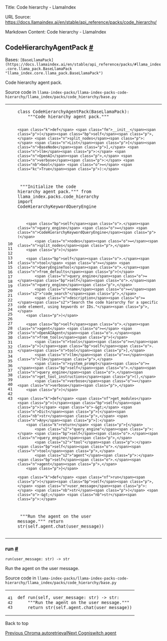 Title: Code hierarchy - LlamaIndex

URL Source: https://docs.llamaindex.ai/en/stable/api_reference/packs/code_hierarchy/

Markdown Content:
Code hierarchy - LlamaIndex


CodeHierarchyAgentPack [#](https://docs.llamaindex.ai/en/stable/api_reference/packs/code_hierarchy/#llama_index.packs.code_hierarchy.CodeHierarchyAgentPack "Permanent link")
-----------------------------------------------------------------------------------------------------------------------------------------------------------------------------

Bases: `[BaseLlamaPack](https://docs.llamaindex.ai/en/stable/api_reference/packs/#llama_index.core.llama_pack.BaseLlamaPack "llama_index.core.llama_pack.BaseLlamaPack")`

Code hierarchy agent pack.

Source code in `llama-index-packs/llama-index-packs-code-hierarchy/llama_index/packs/code_hierarchy/base.py`

<table class="highlighttable"><tbody><tr><td class="linenos"><div class="linenodiv"><pre><span></span><span class="normal">10</span>
<span class="normal">11</span>
<span class="normal">12</span>
<span class="normal">13</span>
<span class="normal">14</span>
<span class="normal">15</span>
<span class="normal">16</span>
<span class="normal">17</span>
<span class="normal">18</span>
<span class="normal">19</span>
<span class="normal">20</span>
<span class="normal">21</span>
<span class="normal">22</span>
<span class="normal">23</span>
<span class="normal">24</span>
<span class="normal">25</span>
<span class="normal">26</span>
<span class="normal">27</span>
<span class="normal">28</span>
<span class="normal">29</span>
<span class="normal">30</span>
<span class="normal">31</span>
<span class="normal">32</span>
<span class="normal">33</span>
<span class="normal">34</span>
<span class="normal">35</span>
<span class="normal">36</span>
<span class="normal">37</span>
<span class="normal">38</span>
<span class="normal">39</span>
<span class="normal">40</span>
<span class="normal">41</span>
<span class="normal">42</span>
<span class="normal">43</span></pre></div></td><td class="code"><div><pre><span></span><code><span class="k">class</span> <span class="nc">CodeHierarchyAgentPack</span><span class="p">(</span><span class="n">BaseLlamaPack</span><span class="p">):</span>
<span class="w">    </span><span class="sd">"""Code hierarchy agent pack."""</span>

    <span class="k">def</span> <span class="fm">__init__</span><span class="p">(</span><span class="bp">self</span><span class="p">,</span> <span class="n">split_nodes</span><span class="p">:</span> <span class="n">List</span><span class="p">[</span><span class="n">BaseNode</span><span class="p">],</span> <span class="n">llm</span><span class="p">:</span> <span class="n">OpenAI</span><span class="p">,</span> <span class="n">verbose</span><span class="p">:</span> <span class="nb">bool</span> <span class="o">=</span> <span class="kc">True</span><span class="p">):</span>
<span class="w">        </span><span class="sd">"""Initialize the code hierarchy agent pack."""</span>
        <span class="kn">from</span> <span class="nn">llama_index.packs.code_hierarchy</span> <span class="kn">import</span> <span class="n">CodeHierarchyKeywordQueryEngine</span>

        <span class="bp">self</span><span class="o">.</span><span class="n">query_engine</span> <span class="o">=</span> <span class="n">CodeHierarchyKeywordQueryEngine</span><span class="p">(</span>
            <span class="n">nodes</span><span class="o">=</span><span class="n">split_nodes</span><span class="p">,</span>
        <span class="p">)</span>

        <span class="bp">self</span><span class="o">.</span><span class="n">tool</span> <span class="o">=</span> <span class="n">QueryEngineTool</span><span class="o">.</span><span class="n">from_defaults</span><span class="p">(</span>
            <span class="n">query_engine</span><span class="o">=</span><span class="bp">self</span><span class="o">.</span><span class="n">query_engine</span><span class="p">,</span>
            <span class="n">name</span><span class="o">=</span><span class="s2">"code_search"</span><span class="p">,</span>
            <span class="n">description</span><span class="o">=</span><span class="s2">"Search the code hierarchy for a specific code element, using keywords or IDs."</span><span class="p">,</span>
        <span class="p">)</span>

        <span class="bp">self</span><span class="o">.</span><span class="n">agent</span> <span class="o">=</span> <span class="n">OpenAIAgent</span><span class="o">.</span><span class="n">from_tools</span><span class="p">(</span>
            <span class="n">tools</span><span class="o">=</span><span class="p">[</span><span class="bp">self</span><span class="o">.</span><span class="n">tool</span><span class="p">],</span>
            <span class="n">llm</span><span class="o">=</span><span class="n">llm</span><span class="p">,</span>
            <span class="n">system_prompt</span><span class="o">=</span><span class="bp">self</span><span class="o">.</span><span class="n">query_engine</span><span class="o">.</span><span class="n">get_tool_instructions</span><span class="p">(),</span>
            <span class="n">verbose</span><span class="o">=</span><span class="n">verbose</span><span class="p">,</span>
        <span class="p">)</span>

    <span class="k">def</span> <span class="nf">get_modules</span><span class="p">(</span><span class="bp">self</span><span class="p">)</span> <span class="o">-&gt;</span> <span class="n">Dict</span><span class="p">[</span><span class="nb">str</span><span class="p">,</span> <span class="n">Any</span><span class="p">]:</span>
        <span class="k">return</span> <span class="p">{</span>
            <span class="s2">"query_engine"</span><span class="p">:</span> <span class="bp">self</span><span class="o">.</span><span class="n">query_engine</span><span class="p">,</span>
            <span class="s2">"tool"</span><span class="p">:</span> <span class="bp">self</span><span class="o">.</span><span class="n">tool</span><span class="p">,</span>
            <span class="s2">"agent"</span><span class="p">:</span> <span class="bp">self</span><span class="o">.</span><span class="n">agent</span><span class="p">,</span>
        <span class="p">}</span>

    <span class="k">def</span> <span class="nf">run</span><span class="p">(</span><span class="bp">self</span><span class="p">,</span> <span class="n">user_message</span><span class="p">:</span> <span class="nb">str</span><span class="p">)</span> <span class="o">-&gt;</span> <span class="nb">str</span><span class="p">:</span>
<span class="w">        </span><span class="sd">"""Run the agent on the user message."""</span>
        <span class="k">return</span> <span class="nb">str</span><span class="p">(</span><span class="bp">self</span><span class="o">.</span><span class="n">agent</span><span class="o">.</span><span class="n">chat</span><span class="p">(</span><span class="n">user_message</span><span class="p">))</span>
</code></pre></div></td></tr></tbody></table>

### run [#](https://docs.llamaindex.ai/en/stable/api_reference/packs/code_hierarchy/#llama_index.packs.code_hierarchy.CodeHierarchyAgentPack.run "Permanent link")

```
run(user_message: str) -> str
```

Run the agent on the user message.

Source code in `llama-index-packs/llama-index-packs-code-hierarchy/llama_index/packs/code_hierarchy/base.py`

<table class="highlighttable"><tbody><tr><td class="linenos"><div class="linenodiv"><pre><span></span><span class="normal">41</span>
<span class="normal">42</span>
<span class="normal">43</span></pre></div></td><td class="code"><div><pre><span></span><code><span class="k">def</span> <span class="nf">run</span><span class="p">(</span><span class="bp">self</span><span class="p">,</span> <span class="n">user_message</span><span class="p">:</span> <span class="nb">str</span><span class="p">)</span> <span class="o">-&gt;</span> <span class="nb">str</span><span class="p">:</span>
<span class="w">    </span><span class="sd">"""Run the agent on the user message."""</span>
    <span class="k">return</span> <span class="nb">str</span><span class="p">(</span><span class="bp">self</span><span class="o">.</span><span class="n">agent</span><span class="o">.</span><span class="n">chat</span><span class="p">(</span><span class="n">user_message</span><span class="p">))</span>
</code></pre></div></td></tr></tbody></table>

Back to top

[Previous Chroma autoretrieval](https://docs.llamaindex.ai/en/stable/api_reference/packs/chroma_autoretrieval/)[Next Cogniswitch agent](https://docs.llamaindex.ai/en/stable/api_reference/packs/cogniswitch_agent/)
